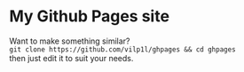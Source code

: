 # My Github Pages site
Want to make something similar?  
`git clone https://github.com/vilp1l/ghpages && cd ghpages`  
then just edit it to suit your needs.
